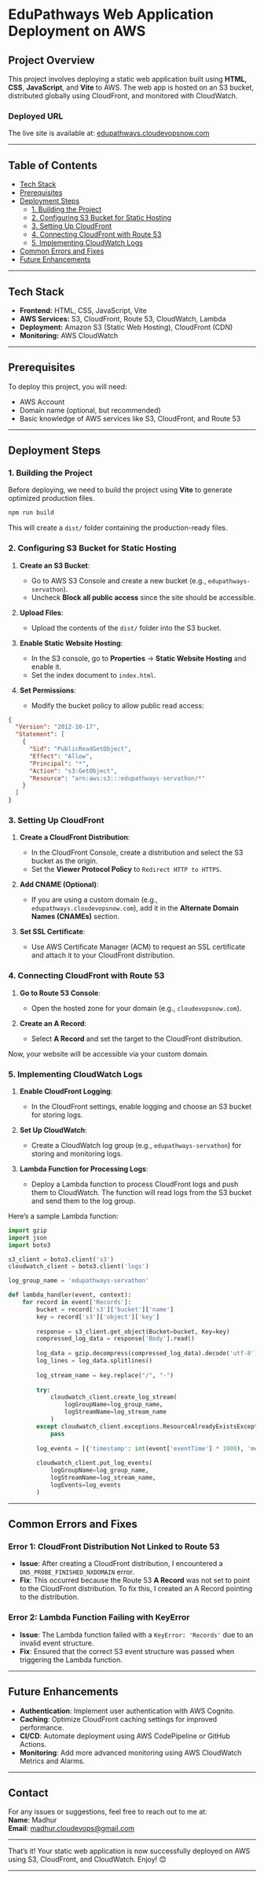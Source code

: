 
# **EduPathways Web Application Deployment on AWS**

## **Project Overview**

This project involves deploying a static web application built using **HTML**, **CSS**, **JavaScript**, and **Vite** to AWS. The web app is hosted on an S3 bucket, distributed globally using CloudFront, and monitored with CloudWatch.

### **Deployed URL**
The live site is available at: [edupathways.cloudevopsnow.com](https://edupathways.cloudevopsnow.com)

---

## **Table of Contents**
- [Tech Stack](#tech-stack)
- [Prerequisites](#prerequisites)
- [Deployment Steps](#deployment-steps)
  - [1. Building the Project](#1-building-the-project)
  - [2. Configuring S3 Bucket for Static Hosting](#2-configuring-s3-bucket-for-static-hosting)
  - [3. Setting Up CloudFront](#3-setting-up-cloudfront)
  - [4. Connecting CloudFront with Route 53](#4-connecting-cloudfront-with-route-53)
  - [5. Implementing CloudWatch Logs](#5-implementing-cloudwatch-logs)
- [Common Errors and Fixes](#common-errors-and-fixes)
- [Future Enhancements](#future-enhancements)

---

## **Tech Stack**
- **Frontend:** HTML, CSS, JavaScript, Vite
- **AWS Services:** S3, CloudFront, Route 53, CloudWatch, Lambda
- **Deployment:** Amazon S3 (Static Web Hosting), CloudFront (CDN)
- **Monitoring:** AWS CloudWatch

---

## **Prerequisites**
To deploy this project, you will need:
- AWS Account
- Domain name (optional, but recommended)
- Basic knowledge of AWS services like S3, CloudFront, and Route 53

---

## **Deployment Steps**

### **1. Building the Project**
Before deploying, we need to build the project using **Vite** to generate optimized production files.

```bash
npm run build
```

This will create a `dist/` folder containing the production-ready files.

### **2. Configuring S3 Bucket for Static Hosting**

1. **Create an S3 Bucket**:
   - Go to AWS S3 Console and create a new bucket (e.g., `edupathways-servathon`).
   - Uncheck **Block all public access** since the site should be accessible.

2. **Upload Files**:
   - Upload the contents of the `dist/` folder into the S3 bucket.

3. **Enable Static Website Hosting**:
   - In the S3 console, go to **Properties** → **Static Website Hosting** and enable it.
   - Set the index document to `index.html`.

4. **Set Permissions**:
   - Modify the bucket policy to allow public read access:

```json
{
  "Version": "2012-10-17",
  "Statement": [
    {
      "Sid": "PublicReadGetObject",
      "Effect": "Allow",
      "Principal": "*",
      "Action": "s3:GetObject",
      "Resource": "arn:aws:s3:::edupathways-servathon/*"
    }
  ]
}
```

### **3. Setting Up CloudFront**

1. **Create a CloudFront Distribution**:
   - In the CloudFront Console, create a distribution and select the S3 bucket as the origin.
   - Set the **Viewer Protocol Policy** to `Redirect HTTP to HTTPS`.

2. **Add CNAME (Optional)**:
   - If you are using a custom domain (e.g., `edupathways.cloudevopsnow.com`), add it in the **Alternate Domain Names (CNAMEs)** section.

3. **Set SSL Certificate**:
   - Use AWS Certificate Manager (ACM) to request an SSL certificate and attach it to your CloudFront distribution.

### **4. Connecting CloudFront with Route 53**

1. **Go to Route 53 Console**:
   - Open the hosted zone for your domain (e.g., `cloudevopsnow.com`).
   
2. **Create an A Record**:
   - Select **A Record** and set the target to the CloudFront distribution.

Now, your website will be accessible via your custom domain.

### **5. Implementing CloudWatch Logs**

1. **Enable CloudFront Logging**:
   - In the CloudFront settings, enable logging and choose an S3 bucket for storing logs.

2. **Set Up CloudWatch**:
   - Create a CloudWatch log group (e.g., `edupathways-servathon`) for storing and monitoring logs.

3. **Lambda Function for Processing Logs**:
   - Deploy a Lambda function to process CloudFront logs and push them to CloudWatch. The function will read logs from the S3 bucket and send them to the log group.

Here’s a sample Lambda function:

```python
import gzip
import json
import boto3

s3_client = boto3.client('s3')
cloudwatch_client = boto3.client('logs')

log_group_name = 'edupathways-servathon'

def lambda_handler(event, context):
    for record in event['Records']:
        bucket = record['s3']['bucket']['name']
        key = record['s3']['object']['key']
        
        response = s3_client.get_object(Bucket=bucket, Key=key)
        compressed_log_data = response['Body'].read()
        
        log_data = gzip.decompress(compressed_log_data).decode('utf-8')
        log_lines = log_data.splitlines()
        
        log_stream_name = key.replace("/", "-")
        
        try:
            cloudwatch_client.create_log_stream(
                logGroupName=log_group_name,
                logStreamName=log_stream_name
            )
        except cloudwatch_client.exceptions.ResourceAlreadyExistsException:
            pass
        
        log_events = [{'timestamp': int(event['eventTime'] * 1000), 'message': line} for line in log_lines]
        
        cloudwatch_client.put_log_events(
            logGroupName=log_group_name,
            logStreamName=log_stream_name,
            logEvents=log_events
        )
```

---

## **Common Errors and Fixes**

### **Error 1: CloudFront Distribution Not Linked to Route 53**
- **Issue**: After creating a CloudFront distribution, I encountered a `DNS_PROBE_FINISHED_NXDOMAIN` error.
- **Fix**: This occurred because the Route 53 **A Record** was not set to point to the CloudFront distribution. To fix this, I created an A Record pointing to the distribution.

### **Error 2: Lambda Function Failing with KeyError**
- **Issue**: The Lambda function failed with a `KeyError: 'Records'` due to an invalid event structure.
- **Fix**: Ensured that the correct S3 event structure was passed when triggering the Lambda function.

---

## **Future Enhancements**

- **Authentication**: Implement user authentication with AWS Cognito.
- **Caching**: Optimize CloudFront caching settings for improved performance.
- **CI/CD**: Automate deployment using AWS CodePipeline or GitHub Actions.
- **Monitoring**: Add more advanced monitoring using AWS CloudWatch Metrics and Alarms.

---

## **Contact**

For any issues or suggestions, feel free to reach out to me at:  
**Name**: Madhur  
**Email**: madhur.cloudevops@gmail.com

---

That’s it! Your static web application is now successfully deployed on AWS using S3, CloudFront, and CloudWatch. Enjoy! 😊

---


